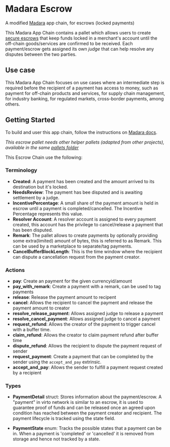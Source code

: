 # Madara Escrow

A modified [Madara](https://github.com/keep-starknet-strange/madara) app chain, for escrows (locked payments)

This Madara App Chain contains a pallet which allows users to create [secure escrows](./crates/pallets/escrow/) that keep funds locked in a merchant's account until the off-chain goods/services are confirmed to be received. Each payment/escrow gets assigned its own *judge* that can help resolve any disputes between the two parties.

## Use case

This Madara App Chain focuses on use cases where an intermediate step is required before the recipient of a payment has access to money, such as payment for off-chain products and services, for supply chain management, for industry banking, for regulated markets, cross-border payments, among others.

## Getting Started

To build and user this app chain, follow the instructions on [Madara docs](keep-starknet-strange/madara-app-chain-template).

_This escrow pallet needs other helper pallets (adapted from other projects), available in the same [pallets folder](./crates/pallets/)_

This Escrow Chain use the following:

### Terminology
- **Created**: A payment has been created and the amount arrived to its destination but it's locked.
- **NeedsReview**: The payment has bee disputed and is awaiting settlement by a judge.
- **IncentivePercentage**: A small share of the payment amount is held in escrow until a payment is completed/cancelled. The Incentive Percentage represents this value.
- **Resolver Account**: A resolver account is assigned to every payment created, this account has the privilege to cancel/release a payment that has been disputed.
- **Remark**: The pallet allows to create payments by optionally providing some extra(limited) amount of bytes, this is referred to as Remark. This can be used by a marketplace to separate/tag payments.
- **CancelBufferBlockLength**: This is the time window where the recipient can dispute a cancellation request from the payment creator.

### Actions
- **pay**: Create an payment for the given currencyid/amount
- **pay_with_remark**: Create a payment with a remark, can be used to tag payments
- **release**: Release the payment amount to recipent
- **cancel**: Allows the recipient to cancel the payment and release the payment amount to creator
- **resolve_release_payment**: Allows assigned judge to release a payment
- **resolve_cancel_payment**:  Allows assigned judge to cancel a payment
- **request_refund**: Allows the creator of the payment to trigger cancel with a buffer time.
- **claim_refund**: Allows the creator to claim payment refund after buffer time
- **dispute_refund**: Allows the recipient to dispute the payment request of sender
- **request_payment**: Create a payment that can be completed by the sender using the `accept_and_pay` extrinsic.
- **accept_and_pay**: Allows the sender to fulfill a payment request created by a recipient

### Types
- **PaymentDetail** struct: Stores information about the payment/escrow. A "payment" in virto network is similar to an escrow, it is used to guarantee proof of funds and can be released once an agreed upon condition has reached between the payment creator and recipient. The payment lifecycle is tracked using the state field.

- **PaymentState** enum: Tracks the possible states that a payment can be in. When a payment is 'completed' or 'cancelled' it is removed from storage and hence not tracked by a state.